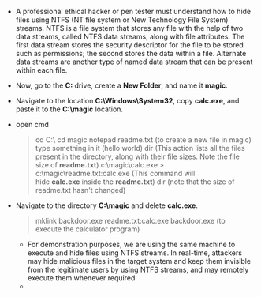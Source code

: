 - A professional ethical hacker or pen tester must understand how to hide files using NTFS (NT file system or New Technology File System) streams. NTFS is a file system that stores any file with the help of two data streams, called NTFS data streams, along with file attributes. The first data stream stores the security descriptor for the file to be stored such as permissions; the second stores the data within a file. Alternate data streams are another type of named data stream that can be present within each file.
- Now, go to the **C:** drive, create a **New Folder**, and name it **magic**.
- Navigate to the location **C:\Windows\System32**, copy **calc.exe**, and paste it to the **C:\magic** location.
- open cmd
	> cd C:\ 
	> cd magic
	> notepad readme.txt (to create a new file in magic)
	> type something in it (hello world)
	> dir (This action lists all the files present in the directory, along with their file sizes. Note the file size of **readme.txt**)
	> c:\magic\calc.exe > c:\magic\readme.txt:calc.exe (This command will hide **calc.exe** inside the **readme.txt**)
	> dir (note that the size of readme.txt hasn't changed)
	> 

- Navigate to the directory **C:\magic** and delete **calc.exe**.
	> mklink backdoor.exe readme.txt:calc.exe
	> backdoor.exe (to execute the calculator program)

	- For demonstration purposes, we are using the same machine to execute and hide files using NTFS streams. In real-time, attackers may hide malicious files in the target system and keep them invisible from the legitimate users by using NTFS streams, and may remotely execute them whenever required.
	- 